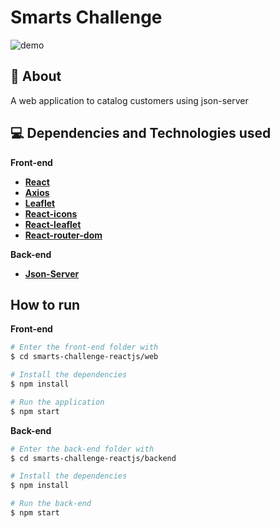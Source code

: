 # Smarts Challenge

![demo](https://user-images.githubusercontent.com/54121204/102805061-7102d380-4399-11eb-8266-868e1838f35f.jpeg)

## 🔖 About

A web application to catalog customers using json-server

## 💻 Dependencies and Technologies used

**Front-end**
- __[React](https://reactjs.org/)__ 
- __[Axios](https://github.com/axios/axios)__
- __[Leaflet](https://leafletjs.com/)__ 
- __[React-icons](https://react-icons.github.io/react-icons/)__ 
- __[React-leaflet](https://react-leaflet.js.org/)__ 
- __[React-router-dom](https://reactrouter.com/web/guides/quick-start)__ 

**Back-end**
- __[Json-Server](https://www.npmjs.com/package/json-server)__ 

## How to run

**Front-end**
```bash
# Enter the front-end folder with
$ cd smarts-challenge-reactjs/web

# Install the dependencies
$ npm install

# Run the application
$ npm start
```


**Back-end**
```bash
# Enter the back-end folder with
$ cd smarts-challenge-reactjs/backend

# Install the dependencies
$ npm install

# Run the back-end
$ npm start
```
